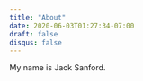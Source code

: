 ```yaml
---
title: "About"
date: 2020-06-03T01:27:34-07:00
draft: false
disqus: false
---
```


My name is Jack Sanford.
